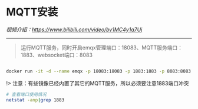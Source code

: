 # MQTT安装

*视频介绍：https://www.bilibili.com/video/bv1MC4y1a7Uj*

---

> 运行MQTT服务，同时开启emqx管理端口：18083、MQTT服务端口：1883、websocket端口：8083

```bash

docker run -it -d --name emqx -p 18083:18083 -p 1883:1883 -p 8083:8083 emqx/emqx:latest

```

!> 注意：有些镜像已经内置了其它的MQTT服务，所以必须要注意1883端口冲突

```bash
# 查看端口使用情况
netstat -anp|grep 1883
```